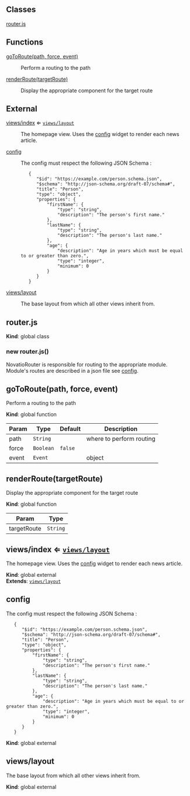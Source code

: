 ## Classes

<dl>
<dt><a href="#router.js">router.js</a></dt>
<dd></dd>
</dl>

## Functions

<dl>
<dt><a href="#goToRoute">goToRoute(path, force, event)</a></dt>
<dd><p>Perform a routing to the path</p>
</dd>
<dt><a href="#renderRoute">renderRoute(targetRoute)</a></dt>
<dd><p>Display the appropriate component for the target route</p>
</dd>
</dl>

## External

<dl>
<dt><a href="#external_views/index">views/index</a> ⇐ <code><a href="#external_views/layout">views/layout</a></code></dt>
<dd><p>The homepage view. Uses the <a href="#external_config">config</a> widget to render each news article.</p>
</dd>
<dt><a href="#external_config">config</a></dt>
<dd><p>The config must respect the following JSON Schema :</p>
<pre><code>   {
      &quot;$id&quot;: &quot;https://example.com/person.schema.json&quot;,
      &quot;$schema&quot;: &quot;http://json-schema.org/draft-07/schema#&quot;,
      &quot;title&quot;: &quot;Person&quot;,
      &quot;type&quot;: &quot;object&quot;,
      &quot;properties&quot;: {
          &quot;firstName&quot;: {
              &quot;type&quot;: &quot;string&quot;,
              &quot;description&quot;: &quot;The person&#39;s first name.&quot;
          },
          &quot;lastName&quot;: {
              &quot;type&quot;: &quot;string&quot;,
              &quot;description&quot;: &quot;The person&#39;s last name.&quot;
          },
          &quot;age&quot;: {
              &quot;description&quot;: &quot;Age in years which must be equal to or greater than zero.&quot;,
              &quot;type&quot;: &quot;integer&quot;,
              &quot;minimum&quot;: 0
          }
      }
   }
</code></pre></dd>
<dt><a href="#external_views/layout">views/layout</a></dt>
<dd><p>The base layout from which all other views inherit from.</p>
</dd>
</dl>

<a name="router.js"></a>

## router.js
**Kind**: global class  
<a name="new_router.js_new"></a>

### new router.js()
NovatioRouter is responsible for routing to the appropriate module. Module's routes are described in a json file see [config](#external_config).

<a name="goToRoute"></a>

## goToRoute(path, force, event)
Perform a routing to the path

**Kind**: global function  

| Param | Type | Default | Description |
| --- | --- | --- | --- |
| path | <code>String</code> |  | where to perform routing |
| force | <code>Boolean</code> | <code>false</code> |  |
| event | <code>Event</code> |  | object |

<a name="renderRoute"></a>

## renderRoute(targetRoute)
Display the appropriate component for the target route

**Kind**: global function  

| Param | Type |
| --- | --- |
| targetRoute | <code>String</code> | 

<a name="external_views/index"></a>

## views/index ⇐ [<code>views/layout</code>](#external_views/layout)
The homepage view. Uses the [config](#external_config) widget to render each news article.

**Kind**: global external  
**Extends**: [<code>views/layout</code>](#external_views/layout)  
<a name="external_config"></a>

## config
The config must respect the following JSON Schema :
```
   {
      "$id": "https://example.com/person.schema.json",
      "$schema": "http://json-schema.org/draft-07/schema#",
      "title": "Person",
      "type": "object",
      "properties": {
          "firstName": {
              "type": "string",
              "description": "The person's first name."
          },
          "lastName": {
              "type": "string",
              "description": "The person's last name."
          },
          "age": {
              "description": "Age in years which must be equal to or greater than zero.",
              "type": "integer",
              "minimum": 0
          }
      }
   }
```

**Kind**: global external  
<a name="external_views/layout"></a>

## views/layout
The base layout from which all other views inherit from.

**Kind**: global external  
